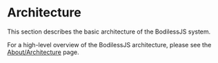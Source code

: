 # Architecture

This section describes the basic architecture of the BodilessJS system.

For a high-level overview of the BodilessJS architecture, please see the
[About/Architecture](../../About/Architecture) page.
